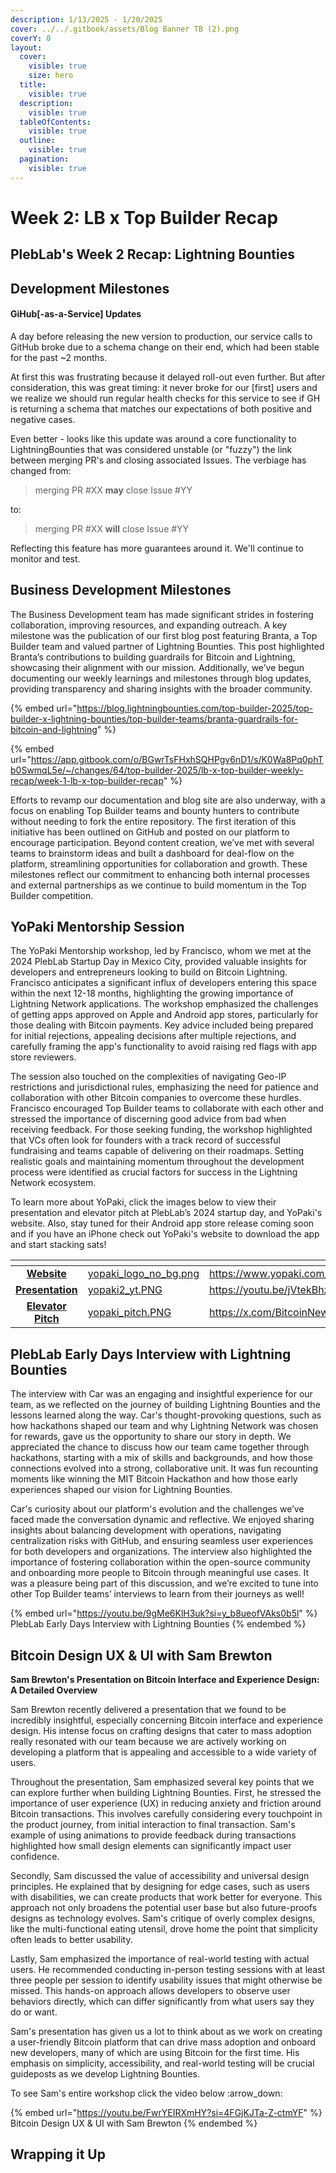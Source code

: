 ```yaml
---
description: 1/13/2025 - 1/20/2025
cover: ../../.gitbook/assets/Blog Banner TB (2).png
coverY: 0
layout:
  cover:
    visible: true
    size: hero
  title:
    visible: true
  description:
    visible: true
  tableOfContents:
    visible: true
  outline:
    visible: true
  pagination:
    visible: true
---
```


# Week 2: LB x Top Builder Recap

## PlebLab's Week 2 Recap: Lightning Bounties

## Development Milestones&#x20;

#### GiHub\[-as-a-Service] Updates

A day before releasing the new version to production, our service calls to GitHub broke due to a schema change on their end, which had been stable for the past \~2 months.

At first this was frustrating because it delayed roll-out even further. But after consideration, this was great timing: it never broke for our \[first] users and we realize we should run regular health checks for this service to see if GH is returning a schema that matches our expectations of both positive and negative cases.

Even better - looks like this update was around a core functionality to LightningBounties that was considered unstable (or "fuzzy") the link between merging PR's and closing associated Issues. The verbiage has changed from:

> merging PR #XX **may** close Issue #YY

to:

> merging PR #XX **will** close Issue #YY

Reflecting this feature has more guarantees around it. We'll continue to monitor and test.



## Business Development Milestones&#x20;

The Business Development team has made significant strides in fostering collaboration, improving resources, and expanding outreach. A key milestone was the publication of our first blog post featuring Branta, a Top Builder team and valued partner of Lightning Bounties. This post highlighted Branta’s contributions to building guardrails for Bitcoin and Lightning, showcasing their alignment with our mission. Additionally, we’ve begun documenting our weekly learnings and milestones through blog updates, providing transparency and sharing insights with the broader community.&#x20;

{% embed url="https://blog.lightningbounties.com/top-builder-2025/top-builder-x-lightning-bounties/top-builder-teams/branta-guardrails-for-bitcoin-and-lightning" %}

{% embed url="https://app.gitbook.com/o/BGwrTsFHxhSQHPgv6nD1/s/K0Wa8Pq0phTb0SwmqL5e/~/changes/64/top-builder-2025/lb-x-top-builder-weekly-recap/week-1-lb-x-top-builder-recap" %}



Efforts to revamp our documentation and blog site are also underway, with a focus on enabling Top Builder teams and bounty hunters to contribute without needing to fork the entire repository. The first iteration of this initiative has been outlined on GitHub and posted on our platform to encourage participation. Beyond content creation, we’ve met with several teams to brainstorm ideas and built a dashboard for deal-flow on the platform, streamlining opportunities for collaboration and growth. These milestones reflect our commitment to enhancing both internal processes and external partnerships as we continue to build momentum in the Top Builder competition.



## YoPaki Mentorship Session

The YoPaki Mentorship workshop, led by Francisco, whom we met at the 2024 PlebLab Startup Day in Mexico City, provided valuable insights for developers and entrepreneurs looking to build on Bitcoin Lightning. Francisco anticipates a significant influx of developers entering this space within the next 12-18 months, highlighting the growing importance of Lightning Network applications. The workshop emphasized the challenges of getting apps approved on Apple and Android app stores, particularly for those dealing with Bitcoin payments. Key advice included being prepared for initial rejections, appealing decisions after multiple rejections, and carefully framing the app's functionality to avoid raising red flags with app store reviewers.

The session also touched on the complexities of navigating Geo-IP restrictions and jurisdictional rules, emphasizing the need for patience and collaboration with other Bitcoin companies to overcome these hurdles. Francisco encouraged Top Builder teams to collaborate with each other and stressed the importance of discerning good advice from bad when receiving feedback. For those seeking funding, the workshop highlighted that VCs often look for founders with a track record of successful fundraising and teams capable of delivering on their roadmaps. Setting realistic goals and maintaining momentum throughout the development process were identified as crucial factors for success in the Lightning Network ecosystem.

To learn more about YoPaki, click the images below to view their presentation and elevator pitch at PlebLab’s 2024 startup day, and YoPaki's website. Also, stay tuned for their Android app store release coming soon and if you have an iPhone check out YoPaki's website to download the app and start stacking sats!&#x20;

<table data-view="cards"><thead><tr><th align="center"></th><th data-hidden data-card-cover data-type="files"></th><th data-hidden data-card-target data-type="content-ref"></th></tr></thead><tbody><tr><td align="center"><a href="https://www.yopaki.com/"><strong>Website</strong></a></td><td><a href="../../.gitbook/assets/yopaki_logo_no_bg.png">yopaki_logo_no_bg.png</a></td><td><a href="https://www.yopaki.com/">https://www.yopaki.com/</a></td></tr><tr><td align="center"><a href="https://youtu.be/jVtekBhztdg?si=CganMIjin4ZqdcoS"><strong>Presentation</strong></a></td><td><a href="../../.gitbook/assets/yopaki2_yt.PNG">yopaki2_yt.PNG</a></td><td><a href="https://youtu.be/jVtekBhztdg?si=kS81SSx4KWg7EH6h">https://youtu.be/jVtekBhztdg?si=kS81SSx4KWg7EH6h</a></td></tr><tr><td align="center"><a href="https://x.com/BitcoinNewsCom/status/1838688514038280276"><strong>Elevator Pitch</strong></a></td><td><a href="../../.gitbook/assets/yopaki_pitch.PNG">yopaki_pitch.PNG</a></td><td><a href="https://x.com/BitcoinNewsCom/status/1838688514038280276">https://x.com/BitcoinNewsCom/status/1838688514038280276</a></td></tr></tbody></table>



## PlebLab Early Days Interview with Lightning Bounties&#x20;

The interview with Car was an engaging and insightful experience for our team, as we reflected on the journey of building Lightning Bounties and the lessons learned along the way. Car's thought-provoking questions, such as how hackathons shaped our team and why Lightning Network was chosen for rewards, gave us the opportunity to share our story in depth. We appreciated the chance to discuss how our team came together through hackathons, starting with a mix of skills and backgrounds, and how those connections evolved into a strong, collaborative unit. It was fun recounting moments like winning the MIT Bitcoin Hackathon and how those early experiences shaped our vision for Lightning Bounties.&#x20;

Car's curiosity about our platform's evolution and the challenges we’ve faced made the conversation dynamic and reflective. We enjoyed sharing insights about balancing development with operations, navigating centralization risks with GitHub, and ensuring seamless user experiences for both developers and organizations. The interview also highlighted the importance of fostering collaboration within the open-source community and onboarding more people to Bitcoin through meaningful use cases. It was a pleasure being part of this discussion, and we’re excited to tune into other Top Builder teams’ interviews to learn from their journeys as well!

{% embed url="https://youtu.be/9gMe6KlH3uk?si=y_b8ueofVAks0b5l" %}
PlebLab Early Days Interview with Lightning Bounties
{% endembed %}



## Bitcoin Design UX & UI with Sam Brewton

**Sam Brewton's Presentation on Bitcoin Interface and Experience Design: A Detailed Overview**

Sam Brewton recently delivered a presentation that we found to be incredibly insightful, especially concerning Bitcoin interface and experience design. His intense focus on crafting designs that cater to mass adoption really resonated with our team because we are actively working on developing a platform that is appealing and accessible to a wide variety of users.

Throughout the presentation, Sam emphasized several key points that we can explore further when building Lightning Bounties. First, he stressed the importance of user experience (UX) in reducing anxiety and friction around Bitcoin transactions. This involves carefully considering every touchpoint in the product journey, from initial interaction to final transaction. Sam's example of using animations to provide feedback during transactions highlighted how small design elements can significantly impact user confidence.

Secondly, Sam discussed the value of accessibility and universal design principles. He explained that by designing for edge cases, such as users with disabilities, we can create products that work better for everyone. This approach not only broadens the potential user base but also future-proofs designs as technology evolves. Sam's critique of overly complex designs, like the multi-functional eating utensil, drove home the point that simplicity often leads to better usability.

Lastly, Sam emphasized the importance of real-world testing with actual users. He recommended conducting in-person testing sessions with at least three people per session to identify usability issues that might otherwise be missed. This hands-on approach allows developers to observe user behaviors directly, which can differ significantly from what users say they do or want.

Sam's presentation has given us a lot to think about as we work on creating a user-friendly Bitcoin platform that can drive mass adoption and onboard new developers, many of which are using Bitcoin for the first time. His emphasis on simplicity, accessibility, and real-world testing will be crucial guideposts as we develop Lightning Bounties.

To see Sam's entire workshop click the video below :arrow\_down:

{% embed url="https://youtu.be/FwrYEIRXmHY?si=4FGjKJTa-Z-ctmYF" %}
Bitcoin Design UX & UI with Sam Brewton
{% endembed %}



## Wrapping it Up





